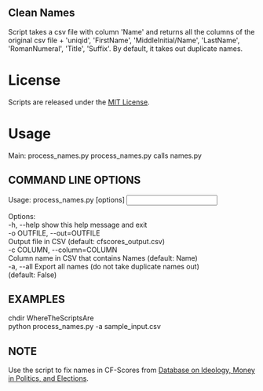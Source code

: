 ## Clean Names

Script takes a csv file with column 'Name' and returns all the columns of the original csv file + 'uniqid', 'FirstName', 'MiddleInitial/Name', 'LastName', 'RomanNumeral', 'Title', 'Suffix'. By default, it takes out duplicate names.  

# License

Scripts are released under the [MIT License](https://github.com/soodoku/Clean-Names/License%20for%20Scripts.md).


# Usage

Main: process_names.py
process_names.py calls names.py

COMMAND LINE OPTIONS
---------------------

Usage: process_names.py [options] <input file>  

Options:  
    -h, --help    show this help message and exit  
    -o OUTFILE,  --out=OUTFILE  
                    Output file in CSV (default: cfscores_output.csv)  
    -c COLUMN,   --column=COLUMN  
                    Column name in CSV that contains Names 
                    (default: Name)  
    -a, --all       Export all names (do not take duplicate names out)  
                    (default: False)  
  
EXAMPLES
--------
   chdir WhereTheScriptsAre  
   python process_names.py -a sample_input.csv   

NOTE
------
   Use the script to fix names in CF-Scores from [Database on Ideology, Money in Politics, and Elections](http://data.stanford.edu/dime).  